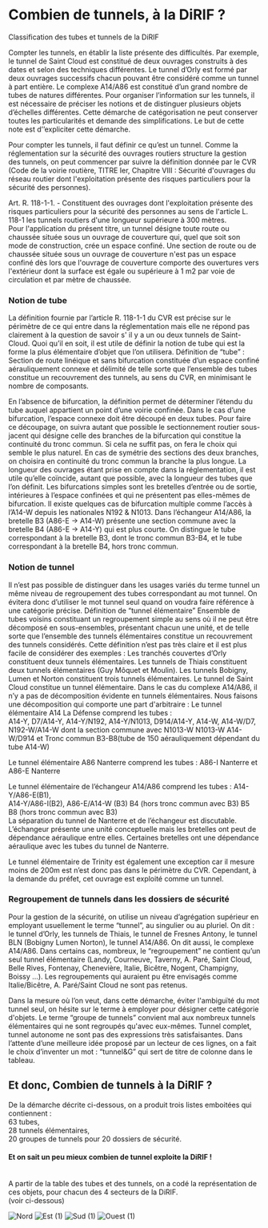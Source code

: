 # Combien de tunnels, à la DiRIF ?
Classification des tubes et tunnels de la DiRIF

Compter les tunnels, en établir la liste présente des difficultés. Par exemple, le tunnel de Saint Cloud est constitué de deux ouvrages construits à des dates et selon des techniques différentes. Le tunnel d’Orly est formé par deux ouvrages successifs chacun pouvant être considéré comme un tunnel à part entière. Le complexe A14/A86 est constitué d’un grand nombre de tubes de natures différentes. Pour organiser l’information sur les tunnels, il est nécessaire de préciser les notions et de distinguer plusieurs objets d’échelles différentes. Cette démarche de catégorisation ne peut conserver toutes les particularités et demande des simplifications. Le but de cette note est d’’expliciter cette démarche.

Pour compter les tunnels, il faut définir ce qu’est un tunnel.
Comme la réglementation sur la sécurité des ouvrages routiers structure la gestion des tunnels, on peut commencer par suivre la définition donnée par le CVR (Code de la voirie routière, TITRE Ier, Chapitre VIII : Sécurité d'ouvrages du réseau routier dont l'exploitation présente des risques particuliers pour la sécurité des personnes).

Art. R. 118-1-1. - Constituent des ouvrages dont l'exploitation présente des risques
particuliers pour la sécurité des personnes au sens de l'article L. 118-1 les tunnels routiers
d'une longueur supérieure à 300 mètres. <br>
Pour l'application du présent titre, un tunnel désigne toute route ou chaussée située sous
un ouvrage de couverture qui, quel que soit son mode de construction, crée un espace
confiné. Une section de route ou de chaussée située sous un ouvrage de couverture n'est
pas un espace confiné dès lors que l'ouvrage de couverture comporte des ouvertures vers
l'extérieur dont la surface est égale ou supérieure à 1 m2 par voie de circulation et par
mètre de chaussée.
### Notion de tube
La définition fournie par l’article  R. 118-1-1 du CVR est précise sur le périmètre de ce qui entre dans la réglementation mais elle ne répond pas clairement à la question de savoir s' il y a un ou deux tunnels de Saint-Cloud.
Quoi qu’il en soit, il est utile de définir la notion de tube qui est la forme la plus élémentaire d’objet que l’on utilisera.
Définition de “tube” :
Section de route linéique et sans bifurcation constituée d’un espace confiné aérauliquement connexe et délimité de telle sorte que l’ensemble des tubes constitue un recouvrement des tunnels, au sens du CVR, en minimisant le nombre de composants.

En l’absence de bifurcation, la définition permet de déterminer l’étendu du tube auquel appartient un point d’une voirie confinée. Dans le cas d’une bifurcation, l’espace connexe doit être découpé en deux tubes. Pour faire ce découpage, on suivra autant que possible le sectionnement routier sous-jacent qui désigne celle des branches de la bifurcation qui constitue la continuité du tronc commun. Si cela ne suffit pas, on fera le choix qui semble le plus naturel. En cas de symétrie des sections des deux branches, on choisira en continuité du tronc commun la branche la plus longue. La longueur des ouvrages étant prise en compte dans la réglementation, il est utile qu’elle coïncide, autant que possible, avec la longueur des tubes que l’on définit.
Les bifurcations simples sont les bretelles d’entrée ou de sortie, intérieures à l’espace confinées et qui ne présentent pas elles-mêmes de bifurcation. Il existe quelques cas de bifurcation multiple comme l’accès à l’A14-W depuis les nationales N192 & N1013.
Dans l’échangeur A14/A86, la bretelle B3 (A86-E -> A14-W) présente une section commune avec  la bretelle B4 (A86-E -> A14-Y)  qui est plus courte. On distingue le tube correspondant à la bretelle B3, dont le tronc commun B3-B4, et le tube correspondant à la bretelle B4, hors tronc commun.

### Notion de tunnel
Il n’est pas possible de distinguer dans les usages variés du terme tunnel un même  niveau de regroupement des tubes correspondant au mot tunnel. On évitera donc d’utiliser le mot tunnel seul quand on voudra faire référence à une catégorie précise.
Définition de “tunnel élémentaire”
Ensemble de tubes voisins constituant un regroupement simple au sens où il ne peut être décomposé en sous-ensembles, présentant chacun une unité, et de telle sorte que l’ensemble des tunnels élémentaires constitue un recouvrement des tunnels considérés.
Cette définition n’est pas très claire et il est plus facile de considérer des exemples : 
Les tranchés couvertes d’Orly constituent deux tunnels élémentaires.
Les tunnels de Thiais constituent deux tunnels élémentaires (Guy Môquet et Moulin).
Les tunnels Bobigny, Lumen et Norton constituent trois tunnels élémentaires.
Le tunnel de Saint Cloud constitue un tunnel élémentaire.
Dans le cas du complexe A14/A86, il n’y a pas de décomposition évidente en tunnels élémentaires. Nous faisons une décomposition qui comporte une part d'arbitraire :
Le tunnel élémentaire A14 La Défense comprend les tubes : <br>
A14-Y,
 D7/A14-Y, 
A14-Y/N192, 
A14-Y/N1013, 
D914/A14-Y, 
A14-W,
A14-W/D7,
 N192-W/A14-W dont la section commune avec N1013-W
 N1013-W
A14-W/D914 et
Tronc commun B3-B8(tube de 150 aérauliquement dépendant du tube A14-W)

Le tunnel élémentaire A86 Nanterre comprend les tubes : 
A86-I Nanterre et 
A86-E Nanterre 

Le tunnel élémentaire de l’échangeur A14/A86 comprend les tubes :
A14-Y/A86-E(B1),  
A14-Y/A86-I(B2),
A86-E/A14-W (B3)
B4 (hors tronc commun avec B3)
B5
B8 (hors tronc commun avec B3)  <br>
La séparation du tunnel de Nanterre et de l’échangeur est discutable. L’échangeur présente une unité conceptuelle mais les bretelles ont peut de dépendance aéraulique entre elles. Certaines bretelles ont une dépendance aéraulique avec les tubes du tunnel de Nanterre.

Le tunnel élémentaire de Trinity est également une exception car il mesure moins de 200m est n’est donc pas dans le périmètre du CVR. Cependant, à la demande du préfet, cet ouvrage est exploité comme un tunnel.
### Regroupement de tunnels dans les dossiers de sécurité
Pour la gestion de la sécurité, on utilise un niveau d’agrégation supérieur en employant usuellement le terme “tunnel”, au singulier ou au pluriel. On dit : le tunnel d’Orly, les tunnels de Thiais, le tunnel de Fresnes Antony, le tunnel BLN (Bobigny Lumen Norton), le tunnel A14/A86. On dit aussi, le complexe A14/A86. Dans certains cas, nombreux,  le “regroupement” ne contient qu’un seul tunnel élémentaire (Landy, Courneuve, Taverny, A. Paré, Saint Cloud, Belle Rives, Fontenay, Chenevière, Italie, Bicêtre, Nogent, Champigny, Boissy …).
Les regroupements qui auraient pu être envisagés comme Italie/Bicêtre,  A. Paré/Saint Cloud ne sont pas retenus.

 Dans la mesure où l’on veut, dans cette démarche, éviter l'ambiguïté du mot tunnel seul, on hésite sur le terme à employer pour désigner cette catégorie d'objets. Le terme “groupe de tunnels” convient mal aux nombreux tunnels élémentaires qui ne sont regroupés qu'avec eux-mêmes. Tunnel complet, tunnel autonome ne sont pas des expressions très satisfaisantes. Dans l’attente d’une meilleure idée proposé par un lecteur de ces lignes, on a fait le choix d’inventer un mot : “tunnel&G” qui sert de titre de colonne dans le tableau.

## Et donc,  Combien de tunnels à la DiRIF ?
De la démarche décrite ci-dessous, on a produit trois listes emboitées qui contiennent :<br>
63 tubes, <br>
28 tunnels élémentaires, <br>
20 groupes de tunnels pour 20 dossiers de sécurité. <br>

#### Et on sait un peu mieux combien de tunnel exploite la DiRIF !
<br>
A partir de la table des tubes et des tunnels, on a codé la représentation de ces objets, pour chacun des 4 secteurs de la DiRIF. <br>
(voir ci-dessous)



![Nord](https://user-images.githubusercontent.com/47625071/180638181-b44b7e89-2231-4717-9fb1-748448179e0f.png)
![Est (1)](https://user-images.githubusercontent.com/47625071/180638182-126dcd7c-e6f0-40c0-8741-4fbf7d34f30c.png)
![Sud (1)](https://user-images.githubusercontent.com/47625071/180638183-bf42dacd-b959-4e09-94c8-715f3125d57e.png)
![Ouest (1)](https://user-images.githubusercontent.com/47625071/180638185-bbd2d1de-c427-4ce4-967a-223e137bf4ff.png)





